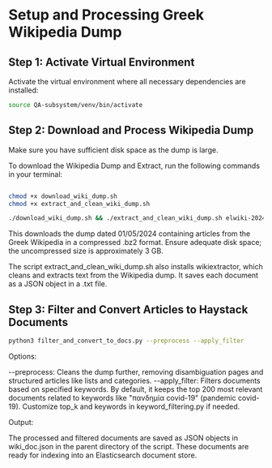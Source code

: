 # Setup and Processing Greek Wikipedia Dump

## Step 1: Activate Virtual Environment
Activate the virtual environment where all necessary dependencies are installed:

```bash
source QA-subsystem/venv/bin/activate
```

## Step 2: Download and Process Wikipedia Dump
Make sure you have sufficient disk space as the dump is large.

To download the Wikipedia Dump and Extract, run the following commands in your terminal:

```bash

chmod +x download_wiki_dump.sh
chmod +x extract_and_clean_wiki_dump.sh

./download_wiki_dump.sh && ./extract_and_clean_wiki_dump.sh elwiki-20240501-pages-articles-multistream.xml.bz2
```

This downloads the dump dated 01/05/2024 containing articles from the Greek Wikipedia in a compressed .bz2 format.
Ensure adequate disk space; the uncompressed size is approximately 3 GB.

The script extract_and_clean_wiki_dump.sh also installs wikiextractor, which cleans and extracts text from the Wikipedia dump. It saves each document as a JSON object in a .txt file.

## Step 3: Filter and Convert Articles to Haystack Documents


``` bash
python3 filter_and_convert_to_docs.py --preprocess --apply_filter
```
Options:

--preprocess: Cleans the dump further, removing disambiguation pages and structured articles like lists and categories.
--apply_filter: Filters documents based on specified keywords. By default, it keeps the top 200 most relevant documents related to keywords like "πανδημία covid-19" (pandemic covid-19).
Customize top_k and keywords in keyword_filtering.py if needed.

Output:

The processed and filtered documents are saved as JSON objects in wiki_doc.json in the parent directory of the script.
These documents are ready for indexing into an Elasticsearch document store.